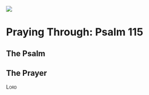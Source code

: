 <img class="intro-right" src="/images/art-paris-psalter.jpg">

# Praying Through: Psalm 115

## The Psalm

## The Prayer

<div style="font-variant: small-caps;">
Lord
</div>

<div class="poetry">

</div>

